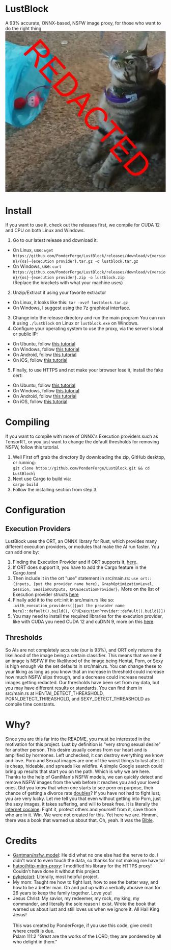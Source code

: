 # LustBlock
 A 93% accurate, ONNX-based, NSFW image proxy, for those who want to do the right thing
![Logo and replacement image for the proxy](https://raw.githubusercontent.com/PonderForge/LustBlock/main/distraction.jpg)
# Install
If you want to use it, check out the releases first, we compile for CUDA 12 and CPU on both Linux and Windows.
1. Go to our latest release and download it.
- On Linux, use: `wget https://github.com/PonderForge/LustBlock/releases/download/v{version}/{os}-{execution provider}.tar.gz -o lustblock.tar.gz`
- On Windows, use: `curl https://github.com/PonderForge/LustBlock/releases/download/v{version}/{os}-{execution provider}.zip -o lustblock.zip`\
(Replace the brackets with what your machine uses)
2. Unzip/Extract it using your favorite extractor
- On Linux, it looks like this: `tar -xvzf lustblock.tar.gz`
- On Windows, I suggest using the 7z graphical interface.
3. Change into the release directory and run the main program
You can run it using `./lustblock` on Linux or `lustblock.exe` on Windows.
4. Configure your operating system to use the proxy, via the server's local or public IP:
- On Ubuntu, follow [this tutorial](https://phoenixnap.com/kb/ubuntu-proxy-settings)
- On Windows, follow [this tutorial](https://support.microsoft.com/en-us/windows/use-a-proxy-server-in-windows-03096c53-0554-4ffe-b6ab-8b1deee8dae1)
- On Android, follow [this tutorial](https://proxyway.com/guides/android-proxy-settings)
- On iOS, follow [this tutorial](https://libertyshield.kayako.com/article/32-manual-proxy-ios-iphone-and-ipad)
5. Finally, to use HTTPS and not make your browser lose it, install the fake cert:
- On Ubuntu, follow [this tutorial](https://askubuntu.com/questions/73287/how-do-i-install-a-root-certificate/94861#94861)
- On Windows, follow [this tutorial](https://web.archive.org/web/20160612045445/http://windows.microsoft.com/en-ca/windows/import-export-certificates-private-keys#1TC=windows-7)
- On Android, follow [this tutorial](http://wiki.cacert.org/FAQ/ImportRootCert#Android_Phones_.26_Tablets)
- On iOS, follow [this tutorial](http://jasdev.me/intercepting-ios-traffic)
# Compiling
If you want to compile with more of ONNX's Execution providers such as TensorRT, or you just want to change the default thresholds for removing NSFW, follow this tutorial.
1. Well First off grab the directory By downloading the zip, GitHub desktop, or running:\
`git clone https://github.com/PonderForge/LustBlock.git && cd LustBlock`\
2. Next use Cargo to build via:\
`cargo build`
3. Follow the installing section from step 3.
# Configuration 
## Execution Providers
LustBlock uses the ORT, an ONNX library for Rust, which provides many different execution providers, or modules that make the AI run faster. 
You can add one by:
1. Finding the Execution Provider and if ORT supports it, [here](https://ort.pyke.io/perf/execution-providers).
2. If ORT does support it, you have to add the Cargo feature in the Cargo.toml
3. Then include it in the ort "use" statement in src/main.rs:
`use ort::{inputs, {put the provider name here}, GraphOptimizationLevel, Session, SessionOutputs, CPUExecutionProvider};`
More on the list of Execution provider structs [here](https://docs.rs/ort/2.0.0-rc.2/ort/index.html?search=ExecutionProvider)
4. Finally add it to the ort::init in src/main.rs like so:
`.with_execution_providers([{put the provider name here}::default().build(), CPUExecutionProvider::default().build()])`
5. You may need to install the required libraries for the execution provider, like with CUDA you need CUDA 12 and cuDNN 9, more on this [here](https://ort.pyke.io/perf/execution-providers).
## Thresholds
So AIs are not completely accurate (our is 93%), and ORT only returns the likelihood of the image being a certain classifier. This means that we see if an image is NSFW if the likelihood of the image being Hentai, Porn, or Sexy is high enough via the set defaults in src/main.rs. You can change these to your liking as long as you know that an increase in threshold could increase how much NSFW slips through, and a decrease could increase neutral images getting redacted. Our thresholds have been set from my data, but you may have different results or standards. You can find them in src/main.rs at HENTAI_DETECT_THREASHOLD, PORN_DETECT_THREASHOLD, and SEXY_DETECT_THREASHOLD as compile time constants.
# Why?
Since you are this far into the README, you must be interested in the motivation for this project.
Lust by definition is "very strong sexual desire" for another person. This desire usually comes from our heart and is amplified by hormones. Left unchecked, it can destroy everything we know and love. Porn and Sexual images are one of the worst things to lust after. It is cheap, hideable, and spreads like wildfire. A simple Google search could bring up results that start you on the path. Which is why we are here. Thanks to the help of GantMan's NSFW models, we can quickly detect and remove NSFW images from the web before it reaches you and your loved ones. Did you know that when one starts to see porn on purpose, their chance of getting a divorce rate [doubles](https://www.science.org/content/article/divorce-rates-double-when-people-start-watching-porn)? If you have not had to fight lust, you are very lucky. Let me tell you that even without getting into Porn, just the sexy images, it takes suffering, and will to break free. It is literally the [internet cocaine](https://www.provenmen.org/porn-damages-brain/). Fight it, protect others and yourself from it, save those who are in it. Win. We were not created for this. Yet here we are. Hmmm, there was a book that warned us about that. Oh, yeah. It was the [Bible](https://www.bible.com/).
# Credits
- [Gantman/nsfw_model](https://github.com/GantMan/nsfw_model): He did what no one else had the nerve to do. I didn't want to even touch the data, so thanks for not making me have to!
- [hatoo/http-mitm-proxy](https://github.com/hatoo/http-mitm-proxy/tree/master): I modified his library for the HTTPS proxy! Couldn't have done it without this project.
- [pykeio/ort](https://github.com/pykeio/ort): Literally, most helpful project.
- My mom: Taught me how to fight lust, how to see the better way, and how to be a better man. Oh and put up with a verbally abusive man for 26 years to keep the family together. Love you!
- Jesus Christ: My savior, my redeemer, my rock, my king, my commander, and literally the sole reason I exist. Wrote the book that warned us about lust and still loves us when we ignore it. All Hail King Jesus!\
\
This was created by PonderForge, if you use this code, give credit where credit is due.\
Pslam 111:2 "Great are the works of the LORD; they are pondered by all who delight in them."
